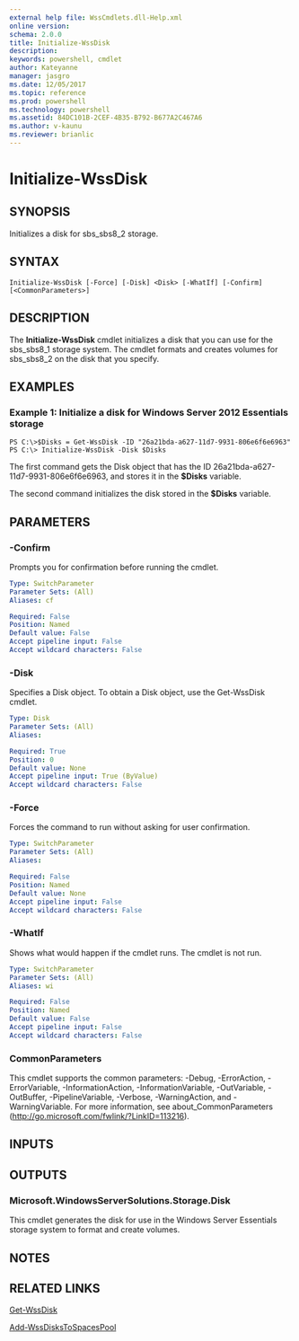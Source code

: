 ```yaml
---
external help file: WssCmdlets.dll-Help.xml
online version: 
schema: 2.0.0
title: Initialize-WssDisk
description: 
keywords: powershell, cmdlet
author: Kateyanne
manager: jasgro
ms.date: 12/05/2017
ms.topic: reference
ms.prod: powershell
ms.technology: powershell
ms.assetid: 84DC101B-2CEF-4B35-B792-B677A2C467A6
ms.author: v-kaunu
ms.reviewer: brianlic
---
```


# Initialize-WssDisk

## SYNOPSIS
Initializes a disk for sbs_sbs8_2 storage.

## SYNTAX

```
Initialize-WssDisk [-Force] [-Disk] <Disk> [-WhatIf] [-Confirm] [<CommonParameters>]
```

## DESCRIPTION
The **Initialize-WssDisk** cmdlet initializes a disk that you can use for the sbs_sbs8_1 storage system.
The cmdlet formats and creates volumes for sbs_sbs8_2 on the disk that you specify.

## EXAMPLES

### Example 1: Initialize a disk for Windows Server 2012 Essentials storage
```
PS C:\>$Disks = Get-WssDisk -ID "26a21bda-a627-11d7-9931-806e6f6e6963"
PS C:\> Initialize-WssDisk -Disk $Disks
```

The first command gets the Disk object that has the ID 26a21bda-a627-11d7-9931-806e6f6e6963, and stores it in the **$Disks** variable.

The second command initializes the disk stored in the **$Disks** variable.

## PARAMETERS

### -Confirm
Prompts you for confirmation before running the cmdlet.

```yaml
Type: SwitchParameter
Parameter Sets: (All)
Aliases: cf

Required: False
Position: Named
Default value: False
Accept pipeline input: False
Accept wildcard characters: False
```

### -Disk
Specifies a Disk object.
To obtain a Disk object, use the Get-WssDisk cmdlet.

```yaml
Type: Disk
Parameter Sets: (All)
Aliases: 

Required: True
Position: 0
Default value: None
Accept pipeline input: True (ByValue)
Accept wildcard characters: False
```

### -Force
Forces the command to run without asking for user confirmation.

```yaml
Type: SwitchParameter
Parameter Sets: (All)
Aliases: 

Required: False
Position: Named
Default value: None
Accept pipeline input: False
Accept wildcard characters: False
```

### -WhatIf
Shows what would happen if the cmdlet runs.
The cmdlet is not run.

```yaml
Type: SwitchParameter
Parameter Sets: (All)
Aliases: wi

Required: False
Position: Named
Default value: False
Accept pipeline input: False
Accept wildcard characters: False
```

### CommonParameters
This cmdlet supports the common parameters: -Debug, -ErrorAction, -ErrorVariable, -InformationAction, -InformationVariable, -OutVariable, -OutBuffer, -PipelineVariable, -Verbose, -WarningAction, and -WarningVariable. For more information, see about_CommonParameters (http://go.microsoft.com/fwlink/?LinkID=113216).

## INPUTS

## OUTPUTS

### Microsoft.WindowsServerSolutions.Storage.Disk
This cmdlet generates the disk for use in the Windows Server Essentials storage system to format and create volumes.

## NOTES

## RELATED LINKS

[Get-WssDisk](./Get-WssDisk.md)

[Add-WssDisksToSpacesPool](./Add-WssDisksToSpacesPool.md)

